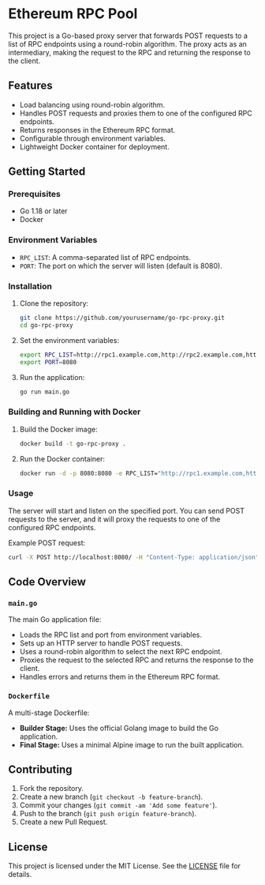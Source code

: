 # Ethereum RPC Pool

This project is a Go-based proxy server that forwards POST requests to a list of RPC endpoints using a round-robin algorithm. The proxy acts as an intermediary, making the request to the RPC and returning the response to the client.

## Features

- Load balancing using round-robin algorithm.
- Handles POST requests and proxies them to one of the configured RPC endpoints.
- Returns responses in the Ethereum RPC format.
- Configurable through environment variables.
- Lightweight Docker container for deployment.

## Getting Started

### Prerequisites

- Go 1.18 or later
- Docker

### Environment Variables

- `RPC_LIST`: A comma-separated list of RPC endpoints.
- `PORT`: The port on which the server will listen (default is 8080).

### Installation

1. Clone the repository:
   ```sh
   git clone https://github.com/yourusername/go-rpc-proxy.git
   cd go-rpc-proxy
   ```

2. Set the environment variables:
   ```sh
   export RPC_LIST=http://rpc1.example.com,http://rpc2.example.com,http://rpc3.example.com
   export PORT=8080
   ```

3. Run the application:
   ```sh
   go run main.go
   ```

### Building and Running with Docker

1. Build the Docker image:
   ```sh
   docker build -t go-rpc-proxy .
   ```

2. Run the Docker container:
   ```sh
   docker run -d -p 8080:8080 -e RPC_LIST="http://rpc1.example.com,http://rpc2.example.com,http://rpc3.example.com" -e PORT=8080 go-rpc-proxy
   ```

### Usage

The server will start and listen on the specified port. You can send POST requests to the server, and it will proxy the requests to one of the configured RPC endpoints.

Example POST request:
```sh
curl -X POST http://localhost:8080/ -H "Content-Type: application/json" -d '{"jsonrpc":"2.0","method":"eth_blockNumber","params":[],"id":1}'
```

## Code Overview

### `main.go`

The main Go application file:
- Loads the RPC list and port from environment variables.
- Sets up an HTTP server to handle POST requests.
- Uses a round-robin algorithm to select the next RPC endpoint.
- Proxies the request to the selected RPC and returns the response to the client.
- Handles errors and returns them in the Ethereum RPC format.

### `Dockerfile`

A multi-stage Dockerfile:
- **Builder Stage:** Uses the official Golang image to build the Go application.
- **Final Stage:** Uses a minimal Alpine image to run the built application.

## Contributing

1. Fork the repository.
2. Create a new branch (`git checkout -b feature-branch`).
3. Commit your changes (`git commit -am 'Add some feature'`).
4. Push to the branch (`git push origin feature-branch`).
5. Create a new Pull Request.

## License

This project is licensed under the MIT License. See the [LICENSE](LICENSE) file for details.